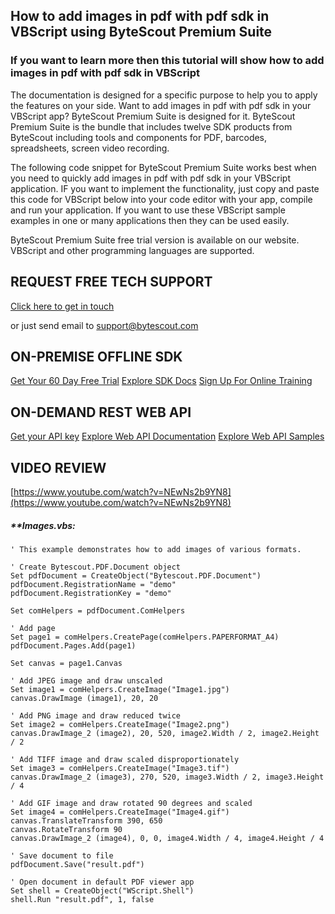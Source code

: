 ## How to add images in pdf with pdf sdk in VBScript using ByteScout Premium Suite

### If you want to learn more then this tutorial will show how to add images in pdf with pdf sdk in VBScript

The documentation is designed for a specific purpose to help you to apply the features on your side. Want to add images in pdf with pdf sdk in your VBScript app? ByteScout Premium Suite is designed for it. ByteScout Premium Suite is the bundle that includes twelve SDK products from ByteScout including tools and components for PDF, barcodes, spreadsheets, screen video recording.

The following code snippet for ByteScout Premium Suite works best when you need to quickly add images in pdf with pdf sdk in your VBScript application. IF you want to implement the functionality, just copy and paste this code for VBScript below into your code editor with your app, compile and run your application. If you want to use these VBScript sample examples in one or many applications then they can be used easily.

ByteScout Premium Suite free trial version is available on our website. VBScript and other programming languages are supported.

## REQUEST FREE TECH SUPPORT

[Click here to get in touch](https://bytescout.zendesk.com/hc/en-us/requests/new?subject=ByteScout%20Premium%20Suite%20Question)

or just send email to [support@bytescout.com](mailto:support@bytescout.com?subject=ByteScout%20Premium%20Suite%20Question) 

## ON-PREMISE OFFLINE SDK 

[Get Your 60 Day Free Trial](https://bytescout.com/download/web-installer?utm_source=github-readme)
[Explore SDK Docs](https://bytescout.com/documentation/index.html?utm_source=github-readme)
[Sign Up For Online Training](https://academy.bytescout.com/)


## ON-DEMAND REST WEB API

[Get your API key](https://pdf.co/documentation/api?utm_source=github-readme)
[Explore Web API Documentation](https://pdf.co/documentation/api?utm_source=github-readme)
[Explore Web API Samples](https://github.com/bytescout/ByteScout-SDK-SourceCode/tree/master/PDF.co%20Web%20API)

## VIDEO REVIEW

[https://www.youtube.com/watch?v=NEwNs2b9YN8](https://www.youtube.com/watch?v=NEwNs2b9YN8)




<!-- code block begin -->

##### ****Images.vbs:**
    
```
' This example demonstrates how to add images of various formats. 

' Create Bytescout.PDF.Document object
Set pdfDocument = CreateObject("Bytescout.PDF.Document")
pdfDocument.RegistrationName = "demo"
pdfDocument.RegistrationKey = "demo"

Set comHelpers = pdfDocument.ComHelpers

' Add page
Set page1 = comHelpers.CreatePage(comHelpers.PAPERFORMAT_A4)
pdfDocument.Pages.Add(page1)

Set canvas = page1.Canvas

' Add JPEG image and draw unscaled
Set image1 = comHelpers.CreateImage("Image1.jpg")
canvas.DrawImage (image1), 20, 20

' Add PNG image and draw reduced twice
Set image2 = comHelpers.CreateImage("Image2.png")
canvas.DrawImage_2 (image2), 20, 520, image2.Width / 2, image2.Height / 2

' Add TIFF image and draw scaled disproportionately
Set image3 = comHelpers.CreateImage("Image3.tif")
canvas.DrawImage_2 (image3), 270, 520, image3.Width / 2, image3.Height / 4

' Add GIF image and draw rotated 90 degrees and scaled
Set image4 = comHelpers.CreateImage("Image4.gif")
canvas.TranslateTransform 390, 650
canvas.RotateTransform 90
canvas.DrawImage_2 (image4), 0, 0, image4.Width / 4, image4.Height / 4

' Save document to file
pdfDocument.Save("result.pdf")

' Open document in default PDF viewer app
Set shell = CreateObject("WScript.Shell")
shell.Run "result.pdf", 1, false

```

<!-- code block end -->